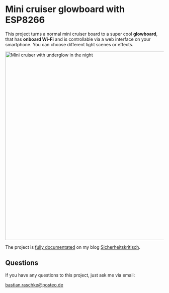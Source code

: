 # Mini cruiser glowboard with ESP8266

This project turns a normal mini cruiser board to a super cool **glowboard**, that has **onboard Wi-Fi** and is controllable via a web interface on your smartphone. You can choose different light scenes or effects.

<img alt="Mini cruiser with underglow in the night" src="https://sicherheitskritisch.de/images/IMG_4343.jpg" width="600">

The project is [fully documentated](https://sicherheitskritisch.de/2016/10/pennyboard-mini-cruiser-as-glowboard-with-wi-fi-and-a-smartphone-app-en/) on my blog [Sicherheitskritisch](https://sicherheitskritisch.de).

## Questions

If you have any questions to this project, just ask me via email:

<bastian.raschke@posteo.de>
